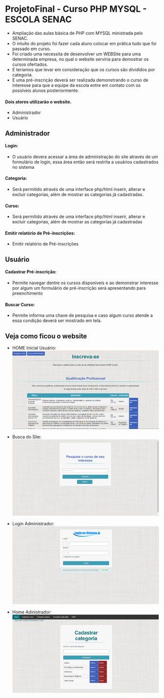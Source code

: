 # ProjetoFinal - Curso PHP MYSQL - ESCOLA SENAC
- Ampliação das aulas básica de PHP com MYSQL ministrada pelo SENAC.
- O intuito do projeto foi fazer cada aluno colocar em prática tudo que foi passado em curso.
- Foi criado uma necessita de desenvolver um WEBSite para uma determinada empresa, no qual o website serviria para demostrar os cursos ofertados.
- E teriamos que levar em consideração que os cursos são divididos por categoria.
- E uma pré-inscrição deverá ser realizada demonstrando o curso de interesse para que a equipe da escola entre em contato com os possíveis alunos posteriormente.

#### Dois atores utilizarão o website.
+ Administrador
+ Usuário

## Administrador
#### Login:
- O usuário devera acessar a área de administração do site através de um formulário de login, essa área então será restrita a usuários cadastrados no sistema

#### Categoria:
- Será permitido através de uma interface php/html inserir, alterar e excluir categorias, além de mostrar as categorias já cadastradas.

#### Curso:
- Será permitido através de uma interface php/html inserir, alterar e excluir categorias, além de mostrar as categorias já cadastradas

#### Emitir relatório de Pré-inscrições:
- Emitir relatório de Pré-inscrições

## Usuário

#### Cadastrar Pré-inscrição:
- Permite navegar dentre os cursos disponíveis e ao demonstrar interesse por algum um formulário de pré-inscrição será apresentando para preenchimento

#### Buscar Curso:
- Permite informa uma chave de pesquisa e caso algum curso atende a essa condição deverá ser mostrado em tela.

## Veja como ficou o website

- HOME Inicial Usuário:
![](Home.PNG)

- Busca do Site:
![](Busca.PNG)

- Login Administrador:
![](Login-Administrador.PNG)

- Home Adinistrador:
![](Home-Administrador.PNG)


